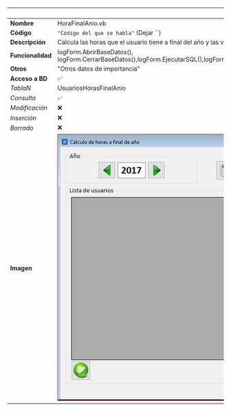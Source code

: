 |                   | **Respuestas**                          |
|-------------------|-----------------------------------------|
|**Nombre**         | HoraFinalAnio.vb      |
|**Código**         | `"Código del que se habla"` (Dejar ``)  | 
|**Descripción**    | Calcula las horas que el usuario tiene a final del año y las vacaciones de un año especifico            |
|**Funcionalidad**  | logForm.AbrirBaseDatos(), logForm.CerrarBaseDatos(),logForm.EjecutarSQL(),logForm.CargarUsuariosFinalAnio(),Application.DoEvents(),MessageBox.Show()           |
|**Otros**          | "Otros datos de importancia"            |
|**Acceso a BD**    | ✅                               |
|*TablaN*           | UsuariosHorasFinalAnio |
|*Consulta*         | ✅ |
|*Modificación*     | ❌ |
|*Inserción*        | ❌ |
|*Borrado*          | ❌ |
|**Imagen**           | ![Nombre_Imagen](HoraFinalAnio.PNG)|

